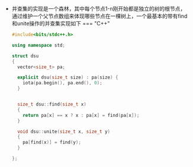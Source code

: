 * 并查集的实现是一个森林，其中每个节点1-n刚开始都是独立的树的根节点，通过维护一个父节点数组来体现哪些节点在一棵树上，一个最基本的带有find和unite操作的并查集实现如下
=== "C++"

    ``` c++ linenums="1"
    #include<bits/stdc++.h>

    using namespace std;

    struct dsu
    {
      vector<size_t> pa;

      explicit dsu(size_t size) : pa(size) {
        iota(pa.begin(), pa.end(), 0);
      }


      size_t dsu::find(size_t x)
      {
        return pa[x] == x ? x : pa[x] = find(pa[x]);
      }

      void dsu::unite(size_t x, size_t y)
      {
        pa[find(x)] = find(y);
      }

    };
    ```
